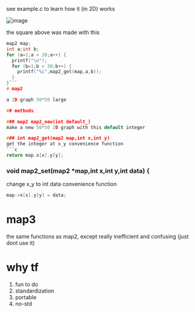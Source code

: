 see example.c to learn how it (in 2D) works

![image](https://user-images.githubusercontent.com/67511181/193435358-765ebae9-52b0-4d0a-866f-6f5585846fe2.png)

the square above was made with this
```c
map2 map;
int a;int b;
for (a=1;a < 20;a++) {
  printf("\n");
  for (b=1;b < 30;b++) {
    printf("%i",map2_get(map,a,b));
  }
}```
# map2

a 2D graph 50*50 large

## methods

### map2 map2_new(int default_)
make a new 50*50 2D graph with this default integer

### int map2_get(map2 map,int x,int y)
get the integer at x_y convenience function
```c
return map.x[x].y[y];
```
### void map2_set(map2 *map,int x,int y,int data) {
change x_y to int data convenience function
```c
map->x[x].y[y] = data;
```

# map3

the same functions as map2, except really inefficient and confusing (just dont use it)

# why tf
1. fun to do
2. standardization
3. portable
4. no-std
